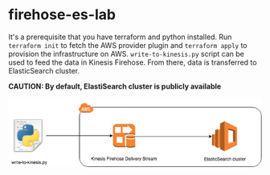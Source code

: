 # firehose-es-lab

It's a prerequisite that you have terraform and python installed. Run `terraform init` to fetch the AWS provider plugin and `terraform apply` to provision the infrastructure on AWS. `write-to-kinesis.py` script can be used to feed the data in Kinesis Firehose. From there, data is transferred to ElasticSearch cluster. 

**CAUTION: By default, ElastiSearch cluster is publicly available**

![image](https://raw.githubusercontent.com/flesnjakovic/firehose-es-lab/3bdfb3fea3e61c0fed0c8422bc3a362f1fe3c4d4/firehose-es-lab.jpg)
